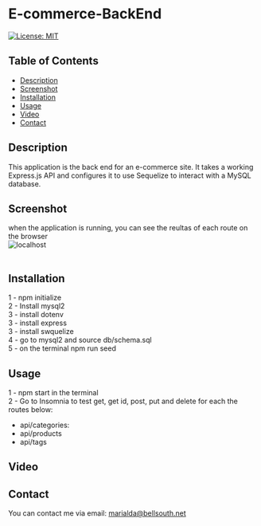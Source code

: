 # E-commerce-BackEnd
[![License: MIT](https://img.shields.io/badge/License-MIT-yellow.svg)](https://opensource.org/licenses/MIT)

## Table of Contents
  - [Description](#description)
  - [Screenshot](#screenshot)
  - [Installation](#installation)
  - [Usage](#usage)
  - [Video](#video)
  - [Contact](#contact)
 
## Description
This application is the back end for an e-commerce site. It takes a working Express.js API and configures it to use Sequelize to interact with a MySQL database.

## Screenshot
 when the application is running, you can see the reultas of each route on the browser<br/>
![localhost](./Develop/images/) <br/> <br/> 

## Installation 
1 - npm initialize <br/>
2 - Install mysql2 <br/>
3 - install dotenv  <br/>
3 - install express  <br/>
3 - install swquelize  <br/>
4 - go to mysql2 and source db/schema.sql <br/>
5 - on the terminal npm run seed <br/>

## Usage
1 - npm start in the terminal <br/>
2 - Go to Insomnia to test get, get id, post, put and delete for each the routes below: <br/>
  - api/categories:
  - api/products
  - api/tags
  
## Video


## Contact
You can contact me via email: marialda@bellsouth.net
